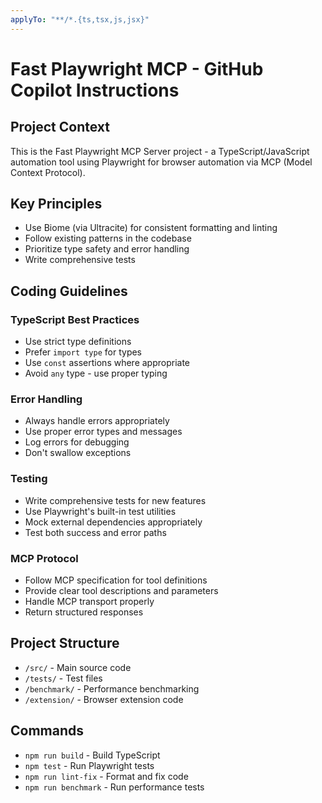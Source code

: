 ```yaml
---
applyTo: "**/*.{ts,tsx,js,jsx}"
---
```


# Fast Playwright MCP - GitHub Copilot Instructions

## Project Context
This is the Fast Playwright MCP Server project - a TypeScript/JavaScript automation tool using Playwright for browser automation via MCP (Model Context Protocol).

## Key Principles
- Use Biome (via Ultracite) for consistent formatting and linting
- Follow existing patterns in the codebase
- Prioritize type safety and error handling
- Write comprehensive tests

## Coding Guidelines

### TypeScript Best Practices
- Use strict type definitions
- Prefer `import type` for types
- Use `const` assertions where appropriate
- Avoid `any` type - use proper typing

### Error Handling
- Always handle errors appropriately
- Use proper error types and messages
- Log errors for debugging
- Don't swallow exceptions

### Testing
- Write comprehensive tests for new features
- Use Playwright's built-in test utilities
- Mock external dependencies appropriately
- Test both success and error paths

### MCP Protocol
- Follow MCP specification for tool definitions
- Provide clear tool descriptions and parameters
- Handle MCP transport properly
- Return structured responses

## Project Structure
- `/src/` - Main source code
- `/tests/` - Test files
- `/benchmark/` - Performance benchmarking
- `/extension/` - Browser extension code

## Commands
- `npm run build` - Build TypeScript
- `npm test` - Run Playwright tests  
- `npm run lint-fix` - Format and fix code
- `npm run benchmark` - Run performance tests